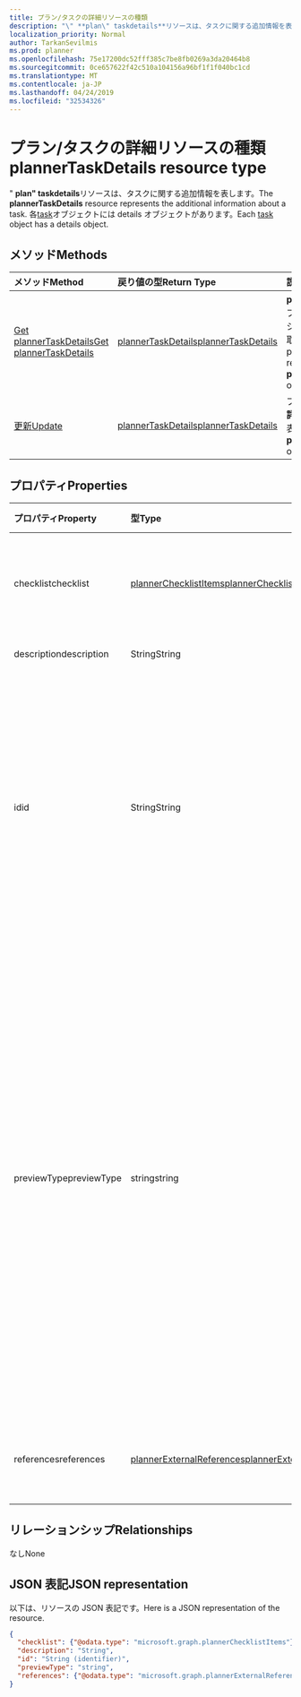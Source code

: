 ```yaml
---
title: プラン/タスクの詳細リソースの種類
description: "\" **plan\" taskdetails**リソースは、タスクに関する追加情報を表します。 各 task オブジェクトには details オブジェクトがあります。"
localization_priority: Normal
author: TarkanSevilmis
ms.prod: planner
ms.openlocfilehash: 75e17200dc52fff385c7be8fb0269a3da20464b8
ms.sourcegitcommit: 0ce657622f42c510a104156a96bf1f1f040bc1cd
ms.translationtype: MT
ms.contentlocale: ja-JP
ms.lasthandoff: 04/24/2019
ms.locfileid: "32534326"
---
```

# <a name="plannertaskdetails-resource-type"></a><span data-ttu-id="04509-104">プラン/タスクの詳細リソースの種類</span><span class="sxs-lookup"><span data-stu-id="04509-104">plannerTaskDetails resource type</span></span>

<span data-ttu-id="04509-105">" **plan" taskdetails**リソースは、タスクに関する追加情報を表します。</span><span class="sxs-lookup"><span data-stu-id="04509-105">The **plannerTaskDetails** resource represents the additional information about a task.</span></span> <span data-ttu-id="04509-106">各[task](plannertask.md)オブジェクトには details オブジェクトがあります。</span><span class="sxs-lookup"><span data-stu-id="04509-106">Each [task](plannertask.md) object has a details object.</span></span>


## <a name="methods"></a><span data-ttu-id="04509-107">メソッド</span><span class="sxs-lookup"><span data-stu-id="04509-107">Methods</span></span>

| <span data-ttu-id="04509-108">メソッド</span><span class="sxs-lookup"><span data-stu-id="04509-108">Method</span></span>           | <span data-ttu-id="04509-109">戻り値の型</span><span class="sxs-lookup"><span data-stu-id="04509-109">Return Type</span></span>    |<span data-ttu-id="04509-110">説明</span><span class="sxs-lookup"><span data-stu-id="04509-110">Description</span></span>|
|:---------------|:--------|:----------|
|[<span data-ttu-id="04509-111">Get plannerTaskDetails</span><span class="sxs-lookup"><span data-stu-id="04509-111">Get plannerTaskDetails</span></span>](../api/plannertaskdetails-get.md) | [<span data-ttu-id="04509-112">plannerTaskDetails</span><span class="sxs-lookup"><span data-stu-id="04509-112">plannerTaskDetails</span></span>](plannertaskdetails.md) |<span data-ttu-id="04509-113">**plan**オブジェクトのプロパティとリレーションシップを読み取ります。</span><span class="sxs-lookup"><span data-stu-id="04509-113">Read properties and relationships of **plannerTaskDetails** object.</span></span>|
|[<span data-ttu-id="04509-114">更新</span><span class="sxs-lookup"><span data-stu-id="04509-114">Update</span></span>](../api/plannertaskdetails-update.md) | [<span data-ttu-id="04509-115">plannerTaskDetails</span><span class="sxs-lookup"><span data-stu-id="04509-115">plannerTaskDetails</span></span>](plannertaskdetails.md)    |<span data-ttu-id="04509-116">プランの更新方法の**詳細**オブジェクトを表示します。</span><span class="sxs-lookup"><span data-stu-id="04509-116">Update **plannerTaskDetails** object.</span></span> |

## <a name="properties"></a><span data-ttu-id="04509-117">プロパティ</span><span class="sxs-lookup"><span data-stu-id="04509-117">Properties</span></span>
| <span data-ttu-id="04509-118">プロパティ</span><span class="sxs-lookup"><span data-stu-id="04509-118">Property</span></span>     | <span data-ttu-id="04509-119">型</span><span class="sxs-lookup"><span data-stu-id="04509-119">Type</span></span>   |<span data-ttu-id="04509-120">説明</span><span class="sxs-lookup"><span data-stu-id="04509-120">Description</span></span>|
|:---------------|:--------|:----------|
|<span data-ttu-id="04509-121">checklist</span><span class="sxs-lookup"><span data-stu-id="04509-121">checklist</span></span>|[<span data-ttu-id="04509-122">plannerChecklistItems</span><span class="sxs-lookup"><span data-stu-id="04509-122">plannerChecklistItems</span></span>](plannerchecklistitems.md)|<span data-ttu-id="04509-123">タスク上のチェックリスト項目のコレクション。</span><span class="sxs-lookup"><span data-stu-id="04509-123">The collection of checklist items on the task.</span></span>|
|<span data-ttu-id="04509-124">description</span><span class="sxs-lookup"><span data-stu-id="04509-124">description</span></span>|<span data-ttu-id="04509-125">String</span><span class="sxs-lookup"><span data-stu-id="04509-125">String</span></span>|<span data-ttu-id="04509-126">タスクの説明</span><span class="sxs-lookup"><span data-stu-id="04509-126">Description of the task</span></span>|
|<span data-ttu-id="04509-127">id</span><span class="sxs-lookup"><span data-stu-id="04509-127">id</span></span>|<span data-ttu-id="04509-128">String</span><span class="sxs-lookup"><span data-stu-id="04509-128">String</span></span>| <span data-ttu-id="04509-129">読み取り専用です。</span><span class="sxs-lookup"><span data-stu-id="04509-129">Read-only.</span></span> <span data-ttu-id="04509-130">タスクの詳細の ID。</span><span class="sxs-lookup"><span data-stu-id="04509-130">ID of the task details.</span></span> <span data-ttu-id="04509-131">28 文字長で、大文字と小文字の区別があります。</span><span class="sxs-lookup"><span data-stu-id="04509-131">It is 28 characters long and case-sensitive.</span></span> <span data-ttu-id="04509-132">[書式検証](planner-identifiers-disclaimer.md)はサービスによって行われます。</span><span class="sxs-lookup"><span data-stu-id="04509-132">[Format validation](planner-identifiers-disclaimer.md) is done on the service.</span></span>|
|<span data-ttu-id="04509-133">previewType</span><span class="sxs-lookup"><span data-stu-id="04509-133">previewType</span></span>|<span data-ttu-id="04509-134">string</span><span class="sxs-lookup"><span data-stu-id="04509-134">string</span></span>|<span data-ttu-id="04509-135">タスクに表示されるプレビューの種類を設定します。</span><span class="sxs-lookup"><span data-stu-id="04509-135">This sets the type of preview that shows up on the task.</span></span> <span data-ttu-id="04509-136">使用可能な値: `automatic`、`noPreview`、`checklist`、`description`、`reference`。</span><span class="sxs-lookup"><span data-stu-id="04509-136">The possible values are: `automatic`, `noPreview`, `checklist`, `description`, `reference`.</span></span> <span data-ttu-id="04509-137">表示され`automatic`たプレビューに設定した場合は、タスクを表示するアプリによって選択されます。</span><span class="sxs-lookup"><span data-stu-id="04509-137">When set to `automatic` the displayed preview is chosen by the app viewing the task.</span></span>|
|<span data-ttu-id="04509-138">references</span><span class="sxs-lookup"><span data-stu-id="04509-138">references</span></span>|[<span data-ttu-id="04509-139">plannerExternalReferences</span><span class="sxs-lookup"><span data-stu-id="04509-139">plannerExternalReferences</span></span>](plannerexternalreferences.md)|<span data-ttu-id="04509-140">タスク上の参照のコレクションです。</span><span class="sxs-lookup"><span data-stu-id="04509-140">The collection of references on the task.</span></span>|

## <a name="relationships"></a><span data-ttu-id="04509-141">リレーションシップ</span><span class="sxs-lookup"><span data-stu-id="04509-141">Relationships</span></span>
<span data-ttu-id="04509-142">なし</span><span class="sxs-lookup"><span data-stu-id="04509-142">None</span></span>


## <a name="json-representation"></a><span data-ttu-id="04509-143">JSON 表記</span><span class="sxs-lookup"><span data-stu-id="04509-143">JSON representation</span></span>
<span data-ttu-id="04509-144">以下は、リソースの JSON 表記です。</span><span class="sxs-lookup"><span data-stu-id="04509-144">Here is a JSON representation of the resource.</span></span>

<!--{
  "blockType": "resource",
  "optionalProperties": [],
  "baseType": "microsoft.graph.entity",
  "@odata.type": "microsoft.graph.plannerTaskDetails"
}-->

```json
{
  "checklist": {"@odata.type": "microsoft.graph.plannerChecklistItems"},
  "description": "String",
  "id": "String (identifier)",
  "previewType": "string",
  "references": {"@odata.type": "microsoft.graph.plannerExternalReferences"}
}

```

<!-- uuid: 8fcb5dbc-d5aa-4681-8e31-b001d5168d79
2015-10-25 14:57:30 UTC -->
<!-- {
  "type": "#page.annotation",
  "description": "plannerTaskDetails resource",
  "keywords": "",
  "section": "documentation",
  "tocPath": ""
}-->
